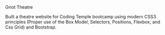 Griot Theatre

Built a theatre website for Coding Temple bootcamp using modern CSS3 principles (Proper use of the Box Model, Selectors, Positions, Flexbox, and Css Grid) and Bootstrap.
